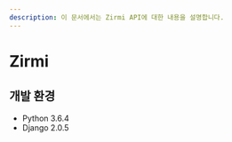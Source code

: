 ```yaml
---
description: 이 문서에서는 Zirmi API에 대한 내용을 설명합니다.
---
```


# Zirmi

## 개발 환경

* Python 3.6.4
* Django 2.0.5



